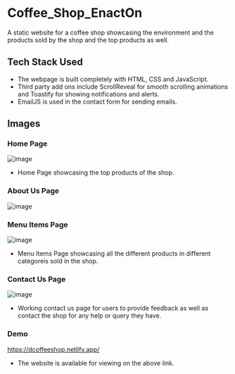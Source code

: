 # Coffee_Shop_EnactOn
A static website for a coffee shop showcasing the environment and the products sold by the shop and the top products as well.

## Tech Stack Used
* The webpage is built completely with HTML, CSS and JavaScript.
* Third party add ons include ScrollReveal for smooth scrolling animations and Toastify for showing notifications and alerts.
* EmailJS is used in the contact form for sending emails.

## Images
### Home Page
![image](https://github.com/user-attachments/assets/17184ae9-0f83-4b3c-b463-bf5d9af8f5dd)

* Home Page showcasing the top products of the shop.

### About Us Page
![image](https://github.com/user-attachments/assets/f3657de5-bdd7-4135-a137-cf5cf4d3929d)

### Menu Items Page
![image](https://github.com/user-attachments/assets/10b6993a-8996-4e51-9081-4869dde9ca95)

* Menu Items Page showcasing all the different products in different categoreis sold in the shop.

### Contact Us Page
![image](https://github.com/user-attachments/assets/b9320ca2-8d57-4e6b-bd94-195bc1c47756)

* Working contact us page for users to provide feedback as well as contact the shop for any help or query they have.

### Demo
https://dcoffeeshop.netlify.app/

* The website is available for viewing on the above link.
